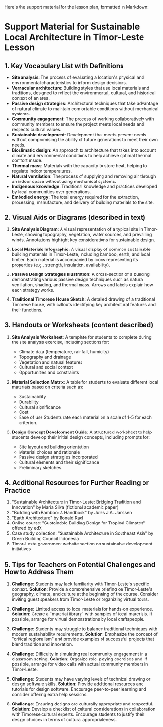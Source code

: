 Here's the support material for the lesson plan, formatted in Markdown:

# Support Material for Sustainable Local Architecture in Timor-Leste Lesson

## 1. Key Vocabulary List with Definitions

- **Site analysis**: The process of evaluating a location's physical and environmental characteristics to inform design decisions.
- **Vernacular architecture**: Building styles that use local materials and traditions, designed to reflect the environmental, cultural, and historical context of an area.
- **Passive design strategies**: Architectural techniques that take advantage of natural climate to maintain comfortable conditions without mechanical systems.
- **Community engagement**: The process of working collaboratively with community members to ensure the project meets local needs and respects cultural values.
- **Sustainable development**: Development that meets present needs without compromising the ability of future generations to meet their own needs.
- **Bioclimatic design**: An approach to architecture that takes into account climate and environmental conditions to help achieve optimal thermal comfort inside.
- **Thermal mass**: Materials with the capacity to store heat, helping to regulate indoor temperatures.
- **Natural ventilation**: The process of supplying and removing air through an indoor space without using mechanical systems.
- **Indigenous knowledge**: Traditional knowledge and practices developed by local communities over generations.
- **Embodied energy**: The total energy required for the extraction, processing, manufacture, and delivery of building materials to the site.

## 2. Visual Aids or Diagrams (described in text)

1. **Site Analysis Diagram**: A visual representation of a typical site in Timor-Leste, showing topography, vegetation, water sources, and prevailing winds. Annotations highlight key considerations for sustainable design.

2. **Local Materials Infographic**: A visual display of common sustainable building materials in Timor-Leste, including bamboo, earth, and local timber. Each material is accompanied by icons representing its properties (e.g., strength, insulation, availability).

3. **Passive Design Strategies Illustration**: A cross-section of a building demonstrating various passive design techniques such as natural ventilation, shading, and thermal mass. Arrows and labels explain how each strategy works.

4. **Traditional Timorese House Sketch**: A detailed drawing of a traditional Timorese house, with callouts identifying key architectural features and their functions.

## 3. Handouts or Worksheets (content described)

1. **Site Analysis Worksheet**: A template for students to complete during the site analysis exercise, including sections for:
   - Climate data (temperature, rainfall, humidity)
   - Topography and drainage
   - Vegetation and natural features
   - Cultural and social context
   - Opportunities and constraints

2. **Material Selection Matrix**: A table for students to evaluate different local materials based on criteria such as:
   - Sustainability
   - Durability
   - Cultural significance
   - Cost
   - Ease of use
   Students rate each material on a scale of 1-5 for each criterion.

3. **Design Concept Development Guide**: A structured worksheet to help students develop their initial design concepts, including prompts for:
   - Site layout and building orientation
   - Material choices and rationale
   - Passive design strategies incorporated
   - Cultural elements and their significance
   - Preliminary sketches

## 4. Additional Resources for Further Reading or Practice

1. "Sustainable Architecture in Timor-Leste: Bridging Tradition and Innovation" by Maria Silva (fictional academic paper)
2. "Building with Bamboo: A Handbook" by Jules J.A. Janssen
3. "Earth Architecture" by Ronald Rael
4. Online course: "Sustainable Building Design for Tropical Climates" offered by edX
5. Case study collection: "Sustainable Architecture in Southeast Asia" by Green Building Council Indonesia
6. Timor-Leste government website section on sustainable development initiatives

## 5. Tips for Teachers on Potential Challenges and How to Address Them

1. **Challenge**: Students may lack familiarity with Timor-Leste's specific context.
   **Solution**: Provide a comprehensive briefing on Timor-Leste's geography, climate, and culture at the beginning of the course. Consider inviting guest speakers from Timor-Leste or organizing virtual tours.

2. **Challenge**: Limited access to local materials for hands-on experience.
   **Solution**: Create a "material library" with samples of local materials. If possible, arrange for virtual demonstrations by local craftspeople.

3. **Challenge**: Students may struggle to balance traditional techniques with modern sustainability requirements.
   **Solution**: Emphasize the concept of "critical regionalism" and provide examples of successful projects that blend tradition and innovation.

4. **Challenge**: Difficulty in simulating real community engagement in a classroom setting.
   **Solution**: Organize role-playing exercises and, if possible, arrange for video calls with actual community members in Timor-Leste.

5. **Challenge**: Students may have varying levels of technical drawing or design software skills.
   **Solution**: Provide additional resources and tutorials for design software. Encourage peer-to-peer learning and consider offering extra help sessions.

6. **Challenge**: Ensuring designs are culturally appropriate and respectful.
   **Solution**: Develop a checklist of cultural considerations in collaboration with Timorese cultural experts. Encourage students to justify their design choices in terms of cultural appropriateness.